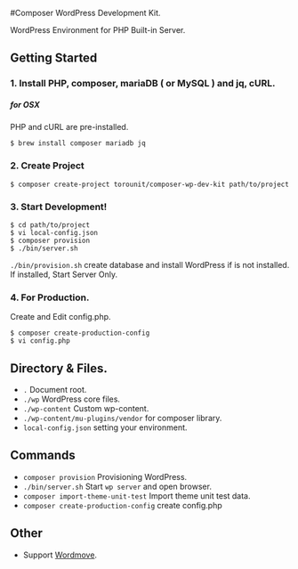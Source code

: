 #Composer WordPress Development Kit.

WordPress Environment for PHP Built-in Server.

## Getting Started

### 1. Install PHP, composer, mariaDB ( or MySQL ) and jq, cURL.

##### for OSX

PHP and cURL are pre-installed.

```
$ brew install composer mariadb jq
```


### 2. Create Project

```
$ composer create-project torounit/composer-wp-dev-kit path/to/project
```

### 3. Start Development!

```
$ cd path/to/project
$ vi local-config.json
$ composer provision
$ ./bin/server.sh
```

`./bin/provision.sh` create database and install WordPress if is not installed.
If installed, Start Server Only.

### 4. For Production.

Create and Edit config.php.

```
$ composer create-production-config
$ vi config.php
```

## Directory & Files.

+ `.` Document root.
+ `./wp` WordPress core files.
+ `./wp-content` Custom wp-content.
+ `./wp-content/mu-plugins/vendor` for composer library.
+ `local-config.json` setting your environment.

## Commands

* `composer provision` Provisioning WordPress.
* `./bin/server.sh` Start `wp server` and open browser.
* `composer import-theme-unit-test` Import theme unit test data.
* `composer create-production-config` create config.php

## Other

* Support [Wordmove](https://github.com/welaika/wordmove).


